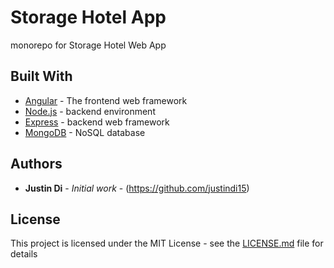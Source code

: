 # Storage Hotel App

monorepo for Storage Hotel Web App

## Built With

* [Angular](https://angular.io/) - The frontend web framework
* [Node.js](https://nodejs.org) - backend environment
* [Express](https://expressjs.com/) - backend web framework
* [MongoDB](https://www.mongodb.com/) - NoSQL database


## Authors

* **Justin Di** - *Initial work* - (https://github.com/justindi15)


## License

This project is licensed under the MIT License - see the [LICENSE.md](LICENSE.md) file for details
